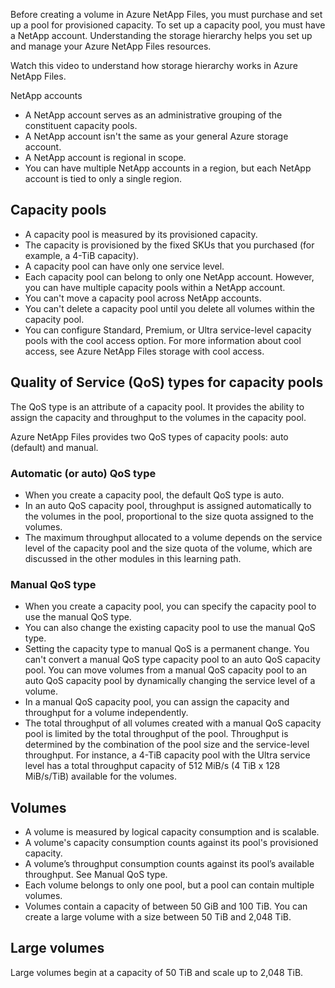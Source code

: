 Before creating a volume in Azure NetApp Files, you must purchase and set up a pool for provisioned capacity. To set up a capacity pool, you must have a NetApp account. Understanding the storage hierarchy helps you set up and manage your Azure NetApp Files resources.

Watch this video to understand how storage hierarchy works in Azure NetApp Files. 

<!-- VIDEO -->

NetApp accounts

- A NetApp account serves as an administrative grouping of the constituent capacity pools.
- A NetApp account isn't the same as your general Azure storage account.
- A NetApp account is regional in scope.
- You can have multiple NetApp accounts in a region, but each NetApp account is tied to only a single region.

## Capacity pools

- A capacity pool is measured by its provisioned capacity.
- The capacity is provisioned by the fixed SKUs that you purchased (for example, a 4-TiB capacity).
- A capacity pool can have only one service level.
- Each capacity pool can belong to only one NetApp account. However, you can have multiple capacity pools within a NetApp account. 
- You can't move a capacity pool across NetApp accounts.
- You can't delete a capacity pool until you delete all volumes within the capacity pool.
- You can configure Standard, Premium, or Ultra service-level capacity pools with the cool access option. For more information about cool access, see Azure NetApp Files storage with cool access.

## Quality of Service (QoS) types for capacity pools

The QoS type is an attribute of a capacity pool. It provides the ability to assign the capacity and throughput to the volumes in the capacity pool. 

Azure NetApp Files provides two QoS types of capacity pools: auto (default) and manual. 

### Automatic (or auto) QoS type

- When you create a capacity pool, the default QoS type is auto.
- In an auto QoS capacity pool, throughput is assigned automatically to the volumes in the pool, proportional to the size quota assigned to the volumes.
- The maximum throughput allocated to a volume depends on the service level of the capacity pool and the size quota of the volume, which are discussed in the other modules in this learning path. 

### Manual QoS type

-  When you create a capacity pool, you can specify the capacity pool to use the manual QoS type. 
- You can also change the existing capacity pool to use the manual QoS type. 
- Setting the capacity type to manual QoS is a permanent change. You can't convert a manual QoS type capacity pool to an auto QoS capacity pool. You can move volumes from a manual QoS capacity pool to an auto QoS capacity pool by dynamically changing the service level of a volume.
- In a manual QoS capacity pool, you can assign the capacity and throughput for a volume independently. 
- The total throughput of all volumes created with a manual QoS capacity pool is limited by the total throughput of the pool. Throughput is determined by the combination of the pool size and the service-level throughput. For instance, a 4-TiB capacity pool with the Ultra service level has a total throughput capacity of 512 MiB/s (4 TiB x 128 MiB/s/TiB) available for the volumes.

## Volumes

- A volume is measured by logical capacity consumption and is scalable.
- A volume's capacity consumption counts against its pool's provisioned capacity.
- A volume’s throughput consumption counts against its pool’s available throughput. See Manual QoS type.
- Each volume belongs to only one pool, but a pool can contain multiple volumes.
- Volumes contain a capacity of between 50 GiB and 100 TiB. You can create a large volume with a size between 50 TiB and 2,048 TiB.

## Large volumes

Large volumes begin at a capacity of 50 TiB and scale up to 2,048 TiB.
